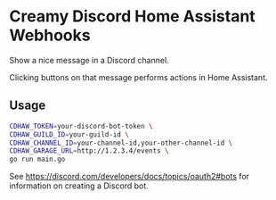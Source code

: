 # Creamy Discord Home Assistant Webhooks

Show a nice message in a Discord channel.

Clicking buttons on that message performs actions in Home Assistant.

## Usage

```sh
CDHAW_TOKEN=your-discord-bot-token \
CDHAW_GUILD_ID=your-guild-id \
CDHAW_CHANNEL_ID=your-channel-id,your-other-channel-id \
CDHAW_GARAGE_URL=http://1.2.3.4/events \
go run main.go
```

See https://discord.com/developers/docs/topics/oauth2#bots for information on creating a Discord bot.
